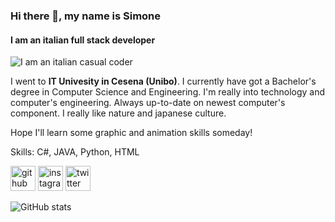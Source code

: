 ### Hi there 👋, my name is Simone
#### I am an italian full stack developer
![I am an italian casual coder](https://github.com/SimoRega/SimoRega/blob/main/archerFate.gif)

I went to **IT Univesity in Cesena (Unibo)**. 
I currently have got a Bachelor's degree in Computer Science and Engineering.
I'm really into technology and computer's engineering. 
Always up-to-date on newest computer's component. 
I really like nature and japanese culture.

Hope I'll learn some graphic and animation skills someday!

Skills: C#, JAVA, Python, HTML



[<img src='https://cdn.jsdelivr.net/npm/simple-icons@3.0.1/icons/github.svg' alt='github' height='40'>](https://github.com/SimoRega)  [<img src='https://cdn.jsdelivr.net/npm/simple-icons@3.0.1/icons/instagram.svg' alt='instagram' height='40'>](https://www.instagram.com/https://www.instagram.com/simone_rega//)  [<img src='https://cdn.jsdelivr.net/npm/simple-icons@3.0.1/icons/twitter.svg' alt='twitter' height='40'>](https://twitter.com/https://twitter.com/SimoneRega)  

![GitHub stats](https://github-readme-stats.vercel.app/api?username=SimoRega&show_icons=true)  

